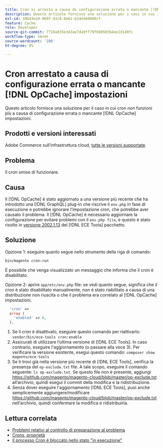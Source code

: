 ```yaml
---
title: Cron si arresta a causa di configurazione errata o mancante [!DNL OpCache] impostazioni
description: Questo articolo fornisce una soluzione per i casi in cui i nodi smettono di funzionare a causa di configurazione errata o mancante [!DNL OpCache] impostazioni.
exl-id: 30643ea9-969f-41c8-8e62-b24e56d690cf
feature: Cache
role: Developer
source-git-commit: 7718a835e343ae7da9ff79f690503b4ee1d140fc
workflow-type: tm+mt
source-wordcount: '286'
ht-degree: 0%

---
```


# Cron arrestato a causa di configurazione errata o mancante [!DNL OpCache] impostazioni

Questo articolo fornisce una soluzione per il caso in cui cron non funzioni più a causa di configurazione errata o mancante [!DNL OpCache] impostazioni.

## Prodotti e versioni interessati

Adobe Commerce sull’infrastruttura cloud, [tutte le versioni supportate](https://magento.com/sites/default/files/magento-software-lifecycle-policy.pdf).

## Problema

Il cron smise di funzionare.

## Causa

Il [!DNL OpCache] è stato aggiornato a una versione più recente che ha introdotto una [!DNL GraphQL] plug-in che riscrive il `env.php` in fase di esecuzione e potrebbe ignorare l’impostazione cron, che potrebbe aver causato il problema. Il [!DNL OpCache] è necessario aggiornare la configurazione per evitare problemi con il `env.php file`, e questo è stato risolto in [versione 2002.1.13](/docs/commerce-cloud-service/user-guide/release-notes/ece-tools-package.html?lang=en#v2002.1.13) del [!DNL ECE Tools] pacchetto.

## Soluzione

Opzione 1: eseguire quanto segue nello strumento della riga di comando:

```bash
bin/magento cron:run
```

È possibile che venga visualizzato un messaggio che informa che il cron è disabilitato.

Opzione 2: aprire `app/etc/env.php` file: se vedi quanto segue, significa che il cron è stato disabilitato manualmente, non è stato riabilitato a causa di una distribuzione non riuscita o che il problema era correlato al [!DNL OpCache] impostazioni.

```php
  'cron' =>
  array (
    'enabled' => 0,
  ),
```

1. Se il cron è disattivato, eseguire questo comando per riattivarlo: `vendor/bin/ece-tools cron:enable`
1. Assicurati di utilizzare l’ultima versione di [!DNL ECE Tools]. In caso contrario, eseguire l&#39;aggiornamento (o passare alla voce 3). Per verificare la versione esistente, esegui questo comando:
   `composer show magento/ece-tools`
1. Se ti trovi già nella versione più recente di [!DNL ECE Tools], verifica la presenza del `op-exclude.txt` file. A tale scopo, eseguire il comando seguente:
   `ls op-exclude.txt`.
Se questo file non è presente, aggiungi https://github.com/magento/magento-cloud/blob/master/op-exclude.txt all’archivio, quindi esegui il commit della modifica e la ridistribuzione.
1. Senza dover eseguire l&#39;aggiornamento [!DNL ECE Tools], puoi anche semplicemente aggiungere/modificare https://github.com/magento/magento-cloud/blob/master/op-exclude.txt nell’archivio, quindi confermare la modifica e ridistribuirla.

## Lettura correlata

* [Problemi relativi al controllo di preparazione al problema](/docs/commerce-knowledge-base/kb/troubleshooting/miscellaneous/cron-readiness-check-issues.html)
* [Crons, proprietà](/docs/commerce-cloud-service/user-guide/configure/app/properties/crons-property.html)
* [Il processo Cron è bloccato nello stato &quot;in esecuzione&quot;](/docs/commerce-knowledge-base/kb/troubleshooting/miscellaneous/cron-job-is-stuck-in-running-status.html)
